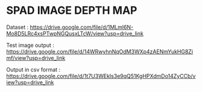 # SPAD IMAGE DEPTH MAP

Dataset : https://drive.google.com/file/d/1MLml6N-Mo8D5LRc4xsPTwpNGQusxLTcW/view?usp=drive_link

Test image output : https://drive.google.com/file/d/14WRwyhnNqOdM3WXp4zAENmYukHG8Zimf/view?usp=drive_link

Output in csv format : https://drive.google.com/file/d/1t7U3WEkIs3e9qQ51KgHPXdmDo14ZyCCb/view?usp=drive_link
